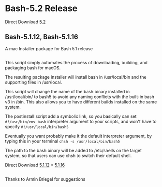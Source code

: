 # Bash-5.2 Release
Direct Download [5.2](https://github.com/LAbyOne/Bash-5.1/raw/main/GNU-bash-5.2.dmg)


## Bash-5.1.12, Bash-5.1.16
A  mac Installer package for Bash 5.1 release
##
This script simply automates the process of downloading, building, and packaging bash for macOS.

The resulting package installer will install bash in /usr/local/bin and the supporting files in /usr/local.

This script will change the name of the bash binary installed in /usr/local/bin/ to bash5 to avoid 
any naming conflicts with the built-in bash v3 in /bin. 
This also allows you to have different builds installed on the same system.

The postinstall script add a symbolic link, so you basically can set 
`#!/usr/bin/env bash`
interpreter argument to your scripts, and won't have to specify 
`#!/usr/local/bin/bash5`

Eventually you want probably make it the default interpreter argument,
by typing this in your terminal `chsh -s /usr/local/bin/bash5`

The path to the bash binary will be added to /etc/shells on the target system,
so that users can use chsh to switch their default shell.

Direct Download [5.1.12](https://github.com/LAbyOne/Bash-5.1/raw/main/GNU-bash-5.1.12-release.dmg) * [5.1.16](https://github.com/LAbyOne/Bash-5.1/raw/main/GNU-bash-5.1.16-release.dmg)

##
Thanks to Armin Briegel for suggestions
